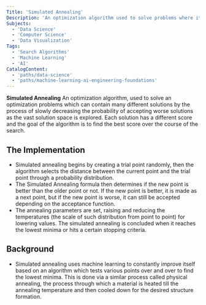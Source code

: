```yaml
---
Title: 'Simulated Annealing'
Description: 'An optimization algorithm used to solve problems where it is impossible or computationally expensive to find a global optimum. It evaluates many solutions each with a different score, and the goal of the algorithm is to find the best score.'
Subjects:
  - 'Data Science'
  - 'Computer Science'
  - 'Data Visualization'
Tags:
  - 'Search Algorithms'
  - 'Machine Learning'
  - 'AI'
CatalogContent:
  - 'paths/data-science'
  - 'paths/machine-learning-ai-engineering-foundations'
---
```


**Simulated Annealing** An optimization algorithm, used to solve an optimization problems which can contain many different solutions by the process of slowly decreasing the probability of accepting worse solutions as the vast solution space is explored. Each solution has a different score and the goal of the algorithm is to find the best score over the course of the search.

## The Implementation
- Simulated annealing begins by creating a trial point randomly, then the algorithm selects the distance between the current point and the trial point through a probability distribution.
- The Simulated Annealing formula then determines if the new point is better than the older point or not. If the new point is better, it is made as a next point, but if the new point is worse, it can still be accepted depending on the acceptance function.
- The annealing parameters are set, raising and reducing the temperatures (the scale of such distribution from point to point) for lowering values. The simulated annealing is concluded when it reaches the lowest minima or hits a certain stopping criteria.

## Background
- Simulated annealing uses machine learning to constantly improve itself based on an algorithm which tests various points over and over to find the lowest minima. This is done via a similar process called physical annealing, the process through which a material is heated till the annealing temperature and then cooled down for the desired structure formation.